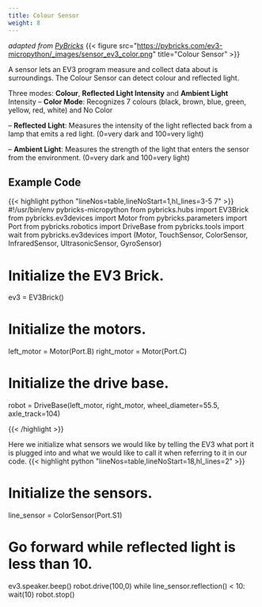 ```yaml
---
title: Colour Sensor
weight: 8
---
```

*adapted from [PyBricks](https://docs.pybricks.com/en/stable/robotics.html)*
{{< figure src="https://pybricks.com/ev3-micropython/_images/sensor_ev3_color.png" title="Colour Sensor" >}}

A sensor lets an EV3 program measure and collect data about is surroundings. The Colour Sensor can detect colour and reflected light.

Three modes: **Colour**, **Reflected Light Intensity** and **Ambient Light**
Intensity
– **Color Mode**: Recognizes 7 colours (black, brown, blue, green, yellow, red, white) and No Color

– **Reflected Light**: Measures the intensity of the light reflected back from a lamp that emits a red light. (0=very dark and 100=very light)

– **Ambient Light**: Measures the strength of the light that enters the sensor from the environment. (0=very dark and 100=very light)

## Example Code
{{< highlight python "lineNos=table,lineNoStart=1,hl_lines=3-5 7" >}}
#!/usr/bin/env pybricks-micropython
from pybricks.hubs import EV3Brick
from pybricks.ev3devices import Motor
from pybricks.parameters import Port
from pybricks.robotics import DriveBase
from pybricks.tools import wait
from pybricks.ev3devices import (Motor, TouchSensor, ColorSensor, InfraredSensor, UltrasonicSensor, GyroSensor)

# Initialize the EV3 Brick.
ev3 = EV3Brick()

# Initialize the motors.
left_motor = Motor(Port.B)
right_motor = Motor(Port.C)

# Initialize the drive base.
robot = DriveBase(left_motor, right_motor, wheel_diameter=55.5, axle_track=104)

{{< /highlight >}}

Here we initialize what sensors we would like by telling the EV3 what port it is plugged into and what we would like to call it when referring to it in our code.
{{< highlight python "lineNos=table,lineNoStart=18,hl_lines=2" >}}
# Initialize the sensors.
line_sensor = ColorSensor(Port.S1)

# Go forward while reflected light is less than 10.
ev3.speaker.beep()
robot.drive(100,0)
while line_sensor.reflection() < 10:
    wait(10)
robot.stop()


